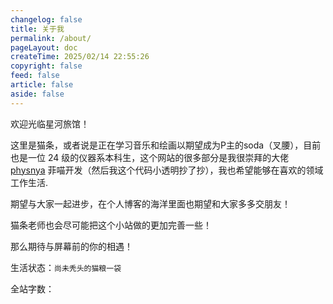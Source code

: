 ```yaml
---
changelog: false
title: 关于我
permalink: /about/
pageLayout: doc
createTime: 2025/02/14 22:55:26
copyright: false
feed: false
article: false
aside: false
---
```


欢迎光临星河旅馆！

这里是猫条，或者说是正在学习音乐和绘画以期望成为P主的soda（叉腰），目前也是一位 24 级的仪器系本科生，这个网站的很多部分是我很崇拜的大佬 [physnya](physnya.top) 菲喵开发（然后我这个代码小透明抄了抄），我也希望能够在喜欢的领域工作生活.

期望与大家一起进步，在个人博客的海洋里面也期望和大家多多交朋友！

猫条老师也会尽可能把这个小站做的更加完善一些！

那么期待与屏幕前的你的相遇！

生活状态：`尚未秃头的猫粮一袋`

全站字数：